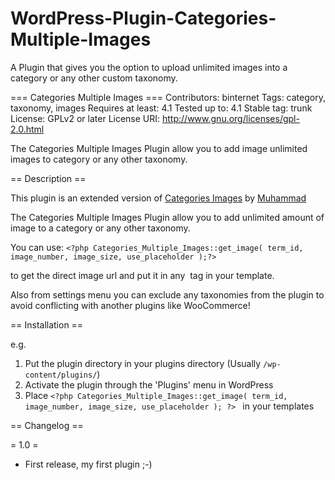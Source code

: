 # WordPress-Plugin-Categories-Multiple-Images
A Plugin that gives you the option to upload unlimited images into a category or any other custom taxonomy.

=== Categories Multiple Images ===
Contributors: binternet
Tags: category, taxonomy, images
Requires at least: 4.1
Tested up to: 4.1
Stable tag: trunk
License: GPLv2 or later
License URI: http://www.gnu.org/licenses/gpl-2.0.html

The Categories Multiple Images Plugin allow you to add image unlimited images to category or any other taxonomy.

== Description ==

This plugin is an extended version of [Categories Images](https://wordpress.org/plugins/categories-images/) by [Muhammad](https://profiles.wordpress.org/elzahlan/)

The Categories Multiple Images Plugin allow you to add unlimited amount of image to a category or any other taxonomy.

You can use: 
`<?php Categories_Multiple_Images::get_image( term_id, image_number, image_size, use_placeholder );?> `

to get the direct image url and put it in any <img> tag in your template.

Also from settings menu you can exclude any taxonomies from the plugin to avoid conflicting with another plugins like WooCommerce!

== Installation ==

e.g.

1. Put the plugin directory in your plugins directory (Usually `/wp-content/plugins/`)
2. Activate the plugin through the 'Plugins' menu in WordPress
3. Place `<?php Categories_Multiple_Images::get_image( term_id, image_number, image_size, use_placeholder ); ?> ` in your templates

== Changelog ==

= 1.0 =
* First release, my first plugin ;-)

